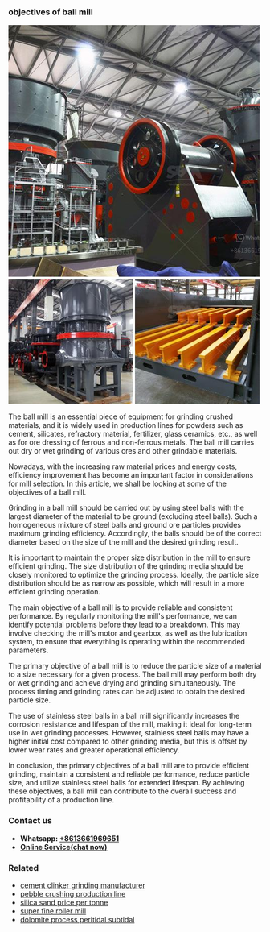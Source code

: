 <h3>objectives of ball mill</h3><img src='1706773455.jpg' alt=''><p>The ball mill is an essential piece of equipment for grinding crushed materials, and it is widely used in production lines for powders such as cement, silicates, refractory material, fertilizer, glass ceramics, etc., as well as for ore dressing of ferrous and non-ferrous metals. The ball mill carries out dry or wet grinding of various ores and other grindable materials.</p><p>Nowadays, with the increasing raw material prices and energy costs, efficiency improvement has become an important factor in considerations for mill selection. In this article, we shall be looking at some of the objectives of a ball mill.</p><p>Grinding in a ball mill should be carried out by using steel balls with the largest diameter of the material to be ground (excluding steel balls). Such a homogeneous mixture of steel balls and ground ore particles provides maximum grinding efficiency. Accordingly, the balls should be of the correct diameter based on the size of the mill and the desired grinding result.</p><p>It is important to maintain the proper size distribution in the mill to ensure efficient grinding. The size distribution of the grinding media should be closely monitored to optimize the grinding process. Ideally, the particle size distribution should be as narrow as possible, which will result in a more efficient grinding operation.</p><p>The main objective of a ball mill is to provide reliable and consistent performance. By regularly monitoring the mill's performance, we can identify potential problems before they lead to a breakdown. This may involve checking the mill's motor and gearbox, as well as the lubrication system, to ensure that everything is operating within the recommended parameters.</p><p>The primary objective of a ball mill is to reduce the particle size of a material to a size necessary for a given process. The ball mill may perform both dry or wet grinding and achieve drying and grinding simultaneously. The process timing and grinding rates can be adjusted to obtain the desired particle size.</p><p>The use of stainless steel balls in a ball mill significantly increases the corrosion resistance and lifespan of the mill, making it ideal for long-term use in wet grinding processes. However, stainless steel balls may have a higher initial cost compared to other grinding media, but this is offset by lower wear rates and greater operational efficiency.</p><p>In conclusion, the primary objectives of a ball mill are to provide efficient grinding, maintain a consistent and reliable performance, reduce particle size, and utilize stainless steel balls for extended lifespan. By achieving these objectives, a ball mill can contribute to the overall success and profitability of a production line.</p><h3>Contact us</h3><ul><li><strong>Whatsapp:&nbsp;<a href="https://wa.me/8613661969651">+8613661969651</a></strong></li><li><a href="https://swt.shibang-china.com/?git&amp;zhl&amp;objectives of ball mill"><strong>Online Service(chat now)</strong></a></li></ul><h3>Related</h3><ul><li><a href='cement clinker grinding manufacturer.md'>cement clinker grinding manufacturer</a></li><li><a href='pebble crushing production line.md'>pebble crushing production line</a></li><li><a href='silica sand price per tonne.md'>silica sand price per tonne</a></li><li><a href='super fine roller mill.md'>super fine roller mill</a></li><li><a href='dolomite process peritidal subtidal.md'>dolomite process peritidal subtidal</a></li></ul>